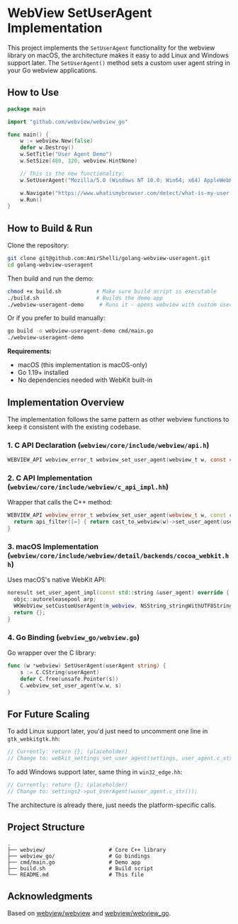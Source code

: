 # WebView SetUserAgent Implementation

This project implements the `SetUserAgent` functionality for the webview library on macOS, the architecture makes it easy to add Linux and Windows support later.
The `SetUserAgent()` method sets a custom user agent string in your Go webview applications.

## How to Use

```go
package main

import "github.com/webview/webview_go"

func main() {
    w := webview.New(false)
    defer w.Destroy()
    w.SetTitle("User Agent Demo")
    w.SetSize(480, 320, webview.HintNone)

    // This is the new functionality:
    w.SetUserAgent("Mozilla/5.0 (Windows NT 10.0; Win64; x64) AppleWebKit/537.36")

    w.Navigate("https://www.whatismybrowser.com/detect/what-is-my-user-agent/")
    w.Run()
}
```

## How to Build & Run

Clone the repository:
```bash
git clone git@github.com:AmirShelli/golang-webview-useragent.git
cd golang-webview-useragent
```

Then build and run the demo:
```bash
chmod +x build.sh           # Make sure build script is executable
./build.sh                  # Builds the demo app
./webview-useragent-demo     # Runs it - opens webview with custom user agent
```

Or if you prefer to build manually:
```bash
go build -o webview-useragent-demo cmd/main.go
./webview-useragent-demo
```

**Requirements:**
- macOS (this implementation is macOS-only)
- Go 1.19+ installed
- No dependencies needed with WebKit built-in

## Implementation Overview

The implementation follows the same pattern as other webview functions to keep it consistent with the existing codebase.

### 1. **C API Declaration** (`webview/core/include/webview/api.h`)
```c
WEBVIEW_API webview_error_t webview_set_user_agent(webview_t w, const char *user_agent);
```

### 2. **C API Implementation** (`webview/core/include/webview/c_api_impl.hh`)
Wrapper that calls the C++ method:
```cpp
WEBVIEW_API webview_error_t webview_set_user_agent(webview_t w, const char *user_agent) {
  return api_filter([=] { return cast_to_webview(w)->set_user_agent(user_agent); });
}
```

### 3. **macOS Implementation** (`webview/core/include/webview/detail/backends/cocoa_webkit.hh`)
Uses macOS's native WebKit API:
```cpp
noresult set_user_agent_impl(const std::string &user_agent) override {
  objc::autoreleasepool arp;
  WKWebView_setCustomUserAgent(m_webview, NSString_stringWithUTF8String(user_agent));
  return {};
}
```

### 4. **Go Binding** (`webview_go/webview.go`)
Go wrapper over the C library:
```go
func (w *webview) SetUserAgent(userAgent string) {
    s := C.CString(userAgent)
    defer C.free(unsafe.Pointer(s))
    C.webview_set_user_agent(w.w, s)
}
```

## For Future Scaling

To add Linux support later, you'd just need to uncomment one line in `gtk_webkitgtk.hh`:
```cpp
// Currently: return {}; (placeholder)
// Change to: webkit_settings_set_user_agent(settings, user_agent.c_str());
```

To add Windows support later, same thing in `win32_edge.hh`:
```cpp
// Currently: return {}; (placeholder)
// Change to: settings2->put_UserAgent(wuser_agent.c_str());
```

The architecture is already there, just needs the platform-specific calls.

## Project Structure

```
.
├── webview/                    # Core C++ library
├── webview_go/                 # Go bindings
├── cmd/main.go                 # Demo app
├── build.sh                    # Build script
└── README.md                   # This file
```

## Acknowledgments

Based on [webview/webview](https://github.com/webview/webview) and [webview/webview_go](https://github.com/webview/webview_go).